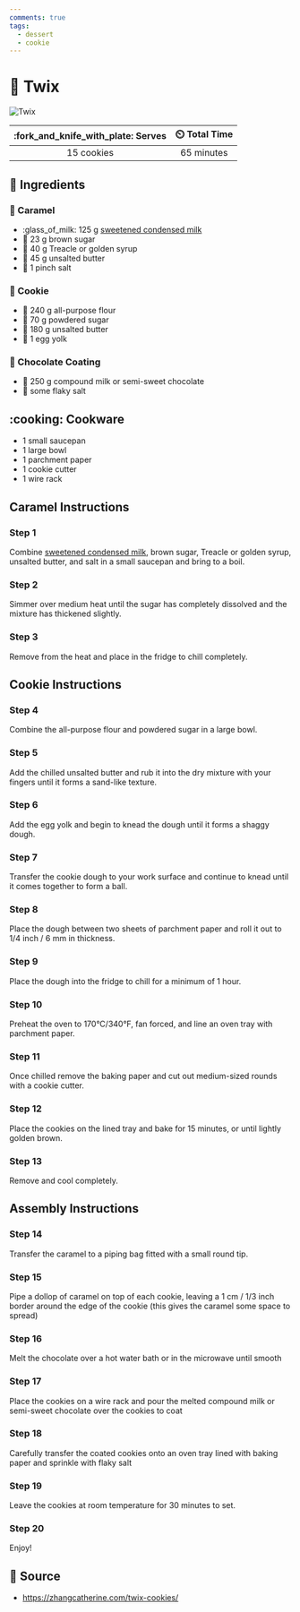 ```yaml
---
comments: true
tags:
  - dessert
  - cookie
---
```

# :cookie: Twix

![Twix](../assets/images/twix.jpg)

| :fork_and_knife_with_plate: Serves | :timer_clock: Total Time |
|:----------------------------------:|:-----------------------: |
| 15 cookies | 65 minutes |

## :salt: Ingredients

### :custard: Caramel

- :glass_of_milk: 125 g [sweetened condensed milk][1]
- :maple_leaf: 23 g brown sugar
- :maple_leaf: 40 g Treacle or golden syrup
- :butter: 45 g unsalted butter
- :salt: 1 pinch salt

### :cookie: Cookie

- :ear_of_rice: 240 g all-purpose flour
- :candy: 70 g powdered sugar
- :butter: 180 g unsalted butter
- :egg: 1 egg yolk

### :chocolate_bar: Chocolate Coating

- :chocolate_bar: 250 g compound milk or semi-sweet chocolate
- :salt: some flaky salt

## :cooking: Cookware

- 1 small saucepan
- 1 large bowl
- 1 parchment paper
- 1 cookie cutter
- 1 wire rack

## Caramel Instructions

### Step 1

Combine [sweetened condensed milk][1], brown sugar, Treacle or golden syrup, unsalted butter, and salt in a small
saucepan and bring to a boil.

### Step 2

Simmer over medium heat until the sugar has completely dissolved and the mixture has thickened slightly.

### Step 3

Remove from the heat and place in the fridge to chill completely.

## Cookie Instructions

### Step 4

Combine the all-purpose flour and powdered sugar in a large bowl.

### Step 5

Add the chilled unsalted butter and rub it into the dry mixture with your fingers until it forms a sand-like texture.

### Step 6

Add the egg yolk and begin to knead the dough until it forms a shaggy dough.

### Step 7

Transfer the cookie dough to your work surface and continue to knead until it comes together to form a ball.

### Step 8

Place the dough between two sheets of parchment paper and roll it out to 1/4 inch / 6 mm in thickness.

### Step 9

Place the dough into the fridge to chill for a minimum of 1 hour.

### Step 10

Preheat the oven to 170°C/340°F, fan forced, and line an oven tray with parchment paper.

### Step 11

Once chilled remove the baking paper and cut out medium-sized rounds with a cookie cutter.

### Step 12

Place the cookies on the lined tray and bake for 15 minutes, or until lightly golden brown.

### Step 13

Remove and cool completely.

## Assembly Instructions

### Step 14

Transfer the caramel to a piping bag fitted with a small round tip.

### Step 15

Pipe a dollop of caramel on top of each cookie, leaving a 1 cm / 1/3 inch border around the edge of the cookie (this
gives the caramel some space to spread)

### Step 16

Melt the chocolate over a hot water bath or in the microwave until smooth

### Step 17

Place the cookies on a wire rack and pour the melted compound milk or semi-sweet chocolate over the cookies to coat

### Step 18

Carefully transfer the coated cookies onto an oven tray lined with baking paper and sprinkle with flaky salt

### Step 19

Leave the cookies at room temperature for 30 minutes to set.

### Step 20

Enjoy!

## :link: Source

- <https://zhangcatherine.com/twix-cookies/>

[1]: <../ingredients/sweetened-condensed-milk.md>
